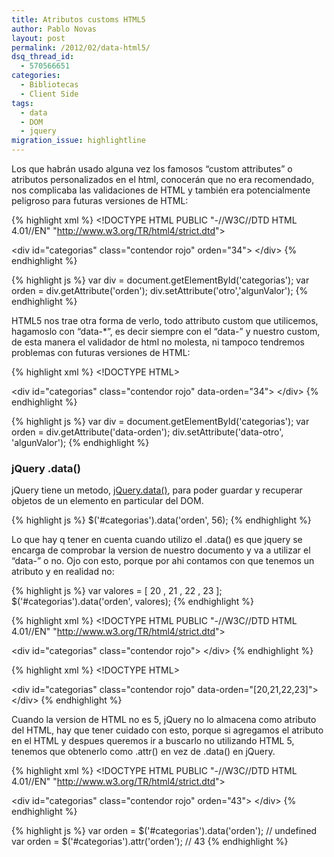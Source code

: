 ```yaml
---
title: Atributos customs HTML5
author: Pablo Novas
layout: post
permalink: /2012/02/data-html5/
dsq_thread_id:
  - 570566651
categories:
  - Bibliotecas
  - Client Side
tags:
  - data
  - DOM
  - jquery
migration_issue: highlightline
---
```

Los que habrán usado alguna vez los famosos &#8220;custom attributes&#8221; o atributos personalizados en el html, conocerán que no era recomendado, nos complicaba las validaciones de HTML y también era potencialmente peligroso para futuras versiones de HTML:

<!--highlight:[1]-->
{% highlight xml %}
&lt;!DOCTYPE HTML PUBLIC "-//W3C//DTD HTML 4.01//EN" "http://www.w3.org/TR/html4/strict.dtd"&gt;

&lt;div id="categorias" class="contendor rojo" 
   orden="34"&gt;
&lt;/div&gt;
 {% endhighlight %}

{% highlight js %}
var div = document.getElementById('categorias');
var orden = div.getAttribute('orden');
div.setAttribute('otro','algunValor');
 {% endhighlight %}

HTML5 nos trae otra forma de verlo, todo attributo custom que utilicemos, hagamoslo con &#8220;data-*&#8221;, es decir siempre con el &#8220;data-&#8221; y nuestro custom, de esta manera el validador de html no molesta, ni tampoco tendremos problemas con futuras versiones de HTML:

<!--highlight:[1]-->
{% highlight xml %}
&lt;!DOCTYPE HTML&gt;

&lt;div id="categorias" class="contendor rojo" data-orden="34"&gt;
&lt;/div&gt;
 {% endhighlight %}

{% highlight js %}
var div = document.getElementById('categorias');
var orden = div.getAttribute('data-orden');
div.setAttribute('data-otro', 'algunValor');
 {% endhighlight %}

### jQuery .data()

jQuery tiene un metodo, <a href="http://api.jquery.com/jQuery.data/" title="jQuery.data()" target="_blank">jQuery.data()</a>, para poder guardar y recuperar objetos de un elemento en particular del DOM.

{% highlight js %}
$('#categorias').data('orden', 56);
 {% endhighlight %}

Lo que hay q tener en cuenta cuando utilizo el .data() es que jquery se encarga de comprobar la version de nuestro documento y va a utilizar el &#8220;data-&#8221; o no. Ojo con esto, porque por ahi contamos con que tenemos un atributo y en realidad no:

{% highlight js %}
var valores = [ 20 , 21 , 22 , 23 ];
$('#categorias').data('orden', valores);
 {% endhighlight %}

<!--highlight:[1]-->
{% highlight xml %}
&lt;!DOCTYPE HTML PUBLIC "-//W3C//DTD HTML 4.01//EN" "http://www.w3.org/TR/html4/strict.dtd"&gt;

&lt;div id="categorias" class="contendor rojo"&gt;
&lt;/div&gt;
 {% endhighlight %}

<!--highlight:[0,1]-->
{% highlight xml %}
&lt;!DOCTYPE HTML&gt;

&lt;div id="categorias" class="contendor rojo" 
   data-orden="[20,21,22,23]"&gt;
&lt;/div&gt;
 {% endhighlight %}

Cuando la version de HTML no es 5, jQuery no lo almacena como atributo del HTML, hay que tener cuidado con esto, porque si agregamos el atributo en el HTML y despues queremos ir a buscarlo no utilizando HTML 5, tenemos que obtenerlo como .attr() en vez de .data() en jQuery.

<!--highlight:[1]-->
{% highlight xml %}
&lt;!DOCTYPE HTML PUBLIC "-//W3C//DTD HTML 4.01//EN" "http://www.w3.org/TR/html4/strict.dtd"&gt;

&lt;div id="categorias" class="contendor rojo" orden="43"&gt;
&lt;/div&gt;
 {% endhighlight %}

{% highlight js %}
var orden = $('#categorias').data('orden'); // undefined
var orden = $('#categorias').attr('orden'); // 43
 {% endhighlight %}